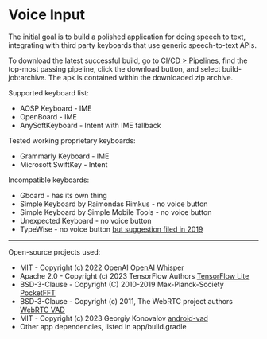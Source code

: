 # Voice Input

The initial goal is to build a polished application for doing speech to text, integrating with third party keyboards that use generic speech-to-text APIs.

To download the latest successful build, go to [CI/CD > Pipelines](https://gitlab.futo.org/alex/voiceinput/-/pipelines), find the top-most passing pipeline, click the download button, and select build-job:archive. The apk is contained within the downloaded zip archive.


Supported keyboard list:
* AOSP Keyboard - IME
* OpenBoard - IME
* AnySoftKeyboard - Intent with IME fallback

Tested working proprietary keyboards:
* Grammarly Keyboard - IME
* Microsoft SwiftKey - Intent

Incompatible keyboards:
* Gboard - has its own thing
* Simple Keyboard by Raimondas Rimkus - no voice button
* Simple Keyboard by Simple Mobile Tools - no voice button
* Unexpected Keyboard - no voice button
* TypeWise - no voice button [but suggestion filed in 2019](https://suggestions.typewise.app/suggestions/65517/voice-to-text-dictation)

----------

Open-source projects used:
* MIT - Copyright (c) 2022 OpenAI [OpenAI Whisper](https://github.com/openai/whisper/)
* Apache 2.0 - Copyright (c) 2023 TensorFlow Authors [TensorFlow Lite](https://mvnrepository.com/artifact/org.tensorflow/tensorflow-lite)
* BSD-3-Clause - Copyright (C) 2010-2019 Max-Planck-Society [PocketFFT](https://gitlab.mpcdf.mpg.de/mtr/pocketfft/-/blob/master/LICENSE.md)
* BSD-3-Clause - Copyright (c) 2011, The WebRTC project authors [WebRTC VAD](https://github.com/abb128/android-vad/blob/main/vad/src/main/jni/webrtc_vad/LICENSE)
* MIT - Copyright (c) 2023 Georgiy Konovalov [android-vad](https://github.com/abb128/android-vad)
* Other app dependencies, listed in app/build.gradle